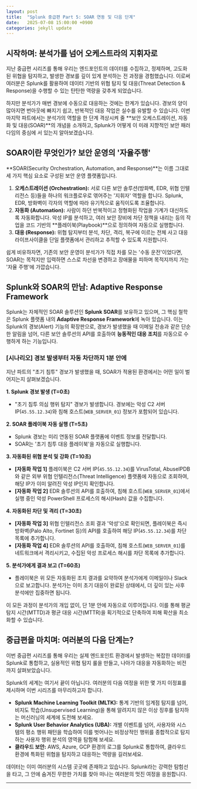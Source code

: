 ```yaml
---
layout: post
title:  "Splunk 중급편 Part 5: SOAR 연동 및 다음 단계"
date:   2025-07-08 15:00:00 +0900
categories: jekyll update
---
```


## 시작하며: 분석가를 넘어 오케스트라의 지휘자로

지난 중급편 시리즈를 통해 우리는 엔드포인트의 데이터를 수집하고, 정제하며, 고도화된 위협을 탐지하고, 발생한 경보를 깊이 있게 분석하는 전 과정을 경험했습니다. 이로써 여러분은 Splunk를 활용하여 데이터 기반의 위협 탐지 및 대응(Threat Detection & Response)을 수행할 수 있는 탄탄한 역량을 갖추게 되었습니다.

하지만 분석가가 매번 경보에 수동으로 대응하는 것에는 한계가 있습니다. 경보의 양이 많아지면 번아웃에 빠지기 쉽고, 반복적인 대응 작업은 실수를 유발할 수 있습니다. 이번 마지막 파트에서는 분석가의 역할을 한 단계 격상시켜 줄 **보안 오케스트레이션, 자동화 및 대응(SOAR)**의 개념을 소개하고, Splunk가 어떻게 이 미래 지향적인 보안 패러다임의 중심에 서 있는지 알아보겠습니다.

## SOAR이란 무엇인가? 보안 운영의 '자율주행'

**SOAR(Security Orchestration, Automation, and Response)**는 이름 그대로 세 가지 핵심 요소로 구성된 보안 운영 플랫폼입니다.

1.  **오케스트레이션 (Orchestration):** 서로 다른 보안 솔루션(방화벽, EDR, 위협 인텔리전스 등)들을 하나의 워크플로우로 엮어주는 '지휘자' 역할을 합니다. Splunk, EDR, 방화벽이 각자의 역할에 따라 유기적으로 움직이도록 조율합니다.
2.  **자동화 (Automation):** 사람이 하던 반복적이고 정형화된 작업을 기계가 대신하도록 자동화합니다. 악성 IP를 분석하고, 여러 보안 장비에 차단 정책을 내리는 등의 작업을 코드 기반의 **플레이북(Playbook)**으로 정의하여 자동으로 실행합니다.
3.  **대응 (Response):** 위협 탐지부터 분석, 차단, 격리, 복구에 이르는 전체 사고 대응 라이프사이클을 단일 플랫폼에서 관리하고 추적할 수 있도록 지원합니다.

쉽게 비유하자면, 기존의 보안 운영이 분석가가 직접 차를 모는 '수동 운전'이었다면, SOAR는 목적지만 입력하면 스스로 차선을 변경하고 장애물을 피하며 목적지까지 가는 '자율 주행'에 가깝습니다.

## Splunk와 SOAR의 만남: Adaptive Response Framework

Splunk는 자체적인 SOAR 솔루션인 **Splunk SOAR**를 보유하고 있으며, 그 핵심 철학은 Splunk 플랫폼 내의 **Adaptive Response Framework**에 녹아 있습니다. 이는 Splunk의 경보(Alert) 기능의 확장판으로, 경보가 발생했을 때 이메일 전송과 같은 단순한 알림을 넘어, 다른 보안 솔루션의 API를 호출하여 **능동적인 대응 조치**를 자동으로 수행하게 하는 기능입니다.

### [시나리오] 경보 발생부터 자동 차단까지 1분 안에

지난 파트의 "초기 침투" 경보가 발생했을 때, SOAR가 적용된 환경에서는 어떤 일이 벌어지는지 살펴보겠습니다.

**1. Splunk 경보 발생 (T=0초)**

*   "초기 침투 의심 행위 탐지" 경보가 발생합니다. 경보에는 악성 C2 서버 IP(`45.55.12.34`)와 침해 호스트(`WEB_SERVER_01`) 정보가 포함되어 있습니다.

**2. SOAR 플레이북 자동 실행 (T=5초)**

*   Splunk 경보는 미리 연동된 SOAR 플랫폼에 이벤트 정보를 전달합니다.
*   SOAR는 '초기 침투 대응 플레이북'을 자동으로 실행합니다.

**3. 자동화된 위협 분석 및 강화 (T=10초)**

*   **[자동화 작업 1]** 플레이북은 C2 서버 IP(`45.55.12.34`)를 VirusTotal, AbuseIPDB와 같은 외부 위협 인텔리전스(Threat Intelligence) 플랫폼에 자동으로 조회하여, 해당 IP가 이미 알려진 악성 IP인지 확인합니다.
*   **[자동화 작업 2]** EDR 솔루션의 API를 호출하여, 침해 호스트(`WEB_SERVER_01`)에서 실행 중인 악성 PowerShell 프로세스의 해시(Hash) 값을 수집합니다.

**4. 자동화된 차단 및 격리 (T=30초)**

*   **[자동화 작업 3]** 위협 인텔리전스 조회 결과 '악성'으로 확인되면, 플레이북은 즉시 방화벽(Palo Alto, Fortinet 등)의 API를 호출하여 해당 IP(`45.55.12.34`)를 차단 목록에 추가합니다.
*   **[자동화 작업 4]** EDR 솔루션의 API를 호출하여, 침해 호스트(`WEB_SERVER_01`)를 네트워크에서 격리시키고, 수집된 악성 프로세스 해시를 차단 목록에 추가합니다.

**5. 분석가에게 결과 보고 (T=60초)**

*   플레이북은 위 모든 자동화된 조치 결과를 요약하여 분석가에게 이메일이나 Slack으로 보고합니다. 분석가는 이미 초기 대응이 완료된 상태에서, 더 깊이 있는 사후 분석에만 집중하면 됩니다.

이 모든 과정이 분석가의 개입 없이, 단 1분 안에 자동으로 이루어집니다. 이를 통해 평균 탐지 시간(MTTD)과 평균 대응 시간(MTTR)을 획기적으로 단축하여 피해 확산을 최소화할 수 있습니다.

## 중급편을 마치며: 여러분의 다음 단계는?

이번 중급편 시리즈를 통해 우리는 실제 엔드포인트 환경에서 발생하는 복잡한 데이터를 Splunk로 통합하고, 실용적인 위협 탐지 룰을 만들고, 나아가 대응을 자동화하는 비전까지 살펴보았습니다.

Splunk의 세계는 여기서 끝이 아닙니다. 여러분의 다음 여정을 위한 몇 가지 이정표를 제시하며 이번 시리즈를 마무리하고자 합니다.

*   **Splunk Machine Learning Toolkit (MLTK):** 통계 기반의 임계점 탐지를 넘어, 비지도 학습(Unsupervised Learning)을 통해 알려지지 않은 이상 징후를 탐지하는 머신러닝의 세계에 도전해 보세요.
*   **Splunk User Behavior Analytics (UBA):** 개별 이벤트를 넘어, 사용자와 시스템의 평소 행위 패턴을 학습하여 이를 벗어나는 비정상적인 행위를 종합적으로 탐지하는 사용자 행위 분석의 영역을 탐험해 보세요.
*   **클라우드 보안:** AWS, Azure, GCP 환경의 로그를 Splunk로 통합하여, 클라우드 환경에 특화된 위협을 탐지하고 대응하는 역량을 길러보세요.

데이터는 이미 여러분의 시스템 곳곳에 존재하고 있습니다. Splunk라는 강력한 탐험선을 타고, 그 안에 숨겨진 무한한 가치를 찾아 떠나는 여러분의 멋진 여정을 응원합니다.

---
